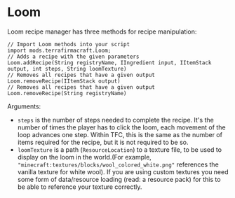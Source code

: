 # Loom
Loom recipe manager has three methods for recipe manipulation:

```zenscript
// Import Loom methods into your script
import mods.terrafirmacraft.Loom;
// Adds a recipe with the given parameters
Loom.addRecipe(String registryName, IIngredient input, IItemStack output, int steps, String loomTexture)
// Removes all recipes that have a given output
Loom.removeRecipe(IItemStack output)
// Removes all recipes that have a given output
Loom.removeRecipe(String registryName)
```

Arguments:
 - `steps` is the number of steps needed to complete the recipe. It's the number of times the player has to click the loom, each movement of the loop advances one step. Within TFC, this is the same as the number of items required for the recipe, but it is not required to be so.
 - `loomTexture` is a path (`ResourceLocation`) to a texture file, to be used to display on the loom in the world.(For example, `"minecraft:textures/blocks/wool_colored_white.png"` references the vanilla texture for white wool). If you are using custom textures you need some form of data/resource loading (read: a resource pack) for this to be able to reference your texture correctly.